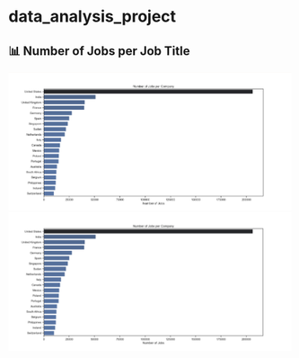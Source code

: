 # data_analysis_project

## 📊 Number of Jobs per Job Title
![Number of Jobs per Job Title](https://github.com/yashvishah-20/data_analysis_project/blob/main/image.png?raw=true)
![Figure 1](https://github.com/yashvishah-20/data_analysis_project/blob/main/Figure_1.png?raw=true)
